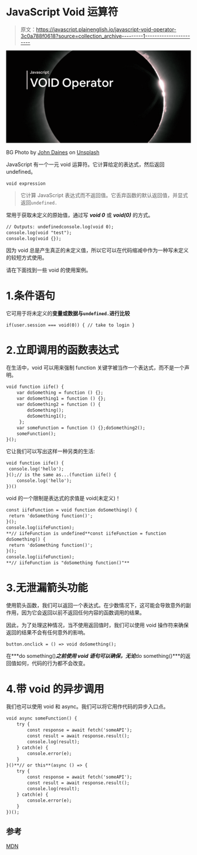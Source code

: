 # JavaScript Void 运算符

> 原文：<https://javascript.plainenglish.io/javascript-void-operator-3c0a788f0618?source=collection_archive---------1----------------------->

![](img/7d6634d25449b1db1761f8dc25848f0f.png)

BG Photo by [John Daines](https://unsplash.com/@johnmdaines?utm_source=unsplash&utm_medium=referral&utm_content=creditCopyText) on [Unsplash](https://unsplash.com/s/photos/space?utm_source=unsplash&utm_medium=referral&utm_content=creditCopyText)

JavaScript 有一个一元 void 运算符。它计算给定的表达式，然后返回 undefined。

```
void expression
```

> 它计算 JavaScript 表达式而不返回值。它丢弃函数的默认返回值，并显式返回`undefined.`

常用于获取未定义的原始值，通过写 ***void 0*** 或 ***void(0)*** 的方式。

```
// Outputs: undefinedconsole.log(void 0);
console.log(void "test");
console.log(void {});
```

因为 void 总是产生真正的未定义值，所以它可以在代码缩减中作为一种写未定义的较短方式使用。

请在下面找到一些 void 的使用案例。

# 1.条件语句

它可用于将未定义的**变量或数据与`undefined.`进行比较**

```
if(user.session === void(0)) { // take to login }
```

# 2.立即调用的函数表达式

在生活中，void 可以用来强制 function 关键字被当作一个表达式，而不是一个声明。

```
void function iife() {
    var doSomething = function () {};
    var doSomething1 = function () {};
    var doSomething2 = function () {
        doSomething();
        doSomething1();
     };
    var someFunction = function () {};doSomething2();
    someFunction();
}();
```

它让我们可以写出这样一种另类的生活:

```
void function iife() {
 console.log('hello');
}();// is the same as...(function iife() {
    console.log('hello');
})()
```

void 的一个限制是表达式的求值是 void(未定义)！

```
const iifeFunction = void function doSomething() {
 return 'doSomething function()';
}();
console.log(iifeFunction);
**// iifeFunction is undefined**const iifeFunction = function doSomething() {
 return 'doSomething function()';
}();
console.log(iifeFunction);
**// iifeFunction is "doSomething function()"**
```

# 3.无泄漏箭头功能

使用箭头函数，我们可以返回一个表达式。在少数情况下，这可能会导致意外的副作用，因为它会返回以前不返回任何内容的函数调用的结果。

因此，为了处理这种情况，当不使用返回值时，我们可以使用 void 操作符来确保返回的结果不会有任何意外的影响。

```
button.onclick = () => void doSomething();
```

在***do something()***之前使用 void 语句可以确保，无论***do something()***的返回值如何，代码的行为都不会改变。

# 4.带 void 的异步调用

我们也可以使用 void 和 async。我们可以将它用作代码的异步入口点。

```
void async someFunction() { 
    try {
        const response = await fetch('someAPI'); 
        const result = await response.result();
        console.log(result);
    } catch(e) {
        console.error(e);
    }
}()**// or this**(async () => {
    try {
        const response = await fetch('someAPI'); 
        const result = await response.result();
        console.log(result);
    } catch(e) {
        console.error(e);
    }
})();
```

## 参考

[MDN](https://developer.mozilla.org/en-US/docs/Web/JavaScript/Reference/Operators/void)